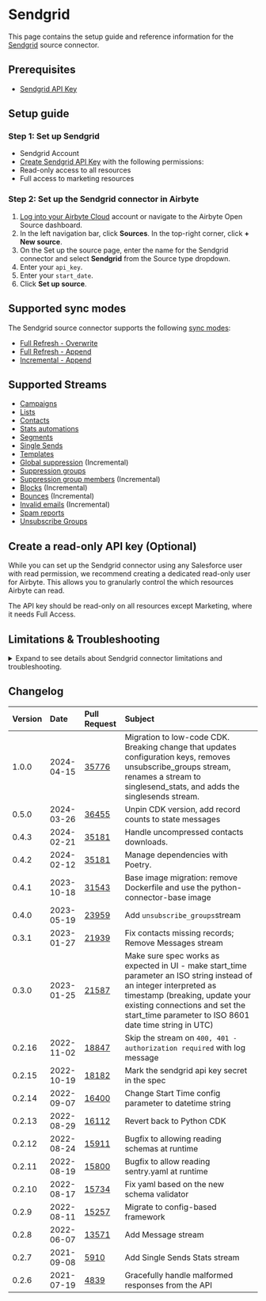 # Sendgrid

<HideInUI>

This page contains the setup guide and reference information for the [Sendgrid](https://sendgrid.com/) source connector.

</HideInUI>

## Prerequisites

- [Sendgrid API Key](https://docs.sendgrid.com/ui/account-and-settings/api-keys#creating-an-api-key)

## Setup guide

### Step 1: Set up Sendgrid

- Sendgrid Account
- [Create Sendgrid API Key](https://docs.sendgrid.com/ui/account-and-settings/api-keys#creating-an-api-key) with the following permissions:
- Read-only access to all resources
- Full access to marketing resources

### Step 2: Set up the Sendgrid connector in Airbyte

1. [Log into your Airbyte Cloud](https://cloud.airbyte.com/workspaces) account or navigate to the Airbyte Open Source dashboard.
2. In the left navigation bar, click **Sources**. In the top-right corner, click **+ New source**.
3. On the Set up the source page, enter the name for the Sendgrid connector and select **Sendgrid** from the Source type dropdown.
4. Enter your `api_key`.
5. Enter your `start_date`.
6. Click **Set up source**.

<HideInUI>

## Supported sync modes

The Sendgrid source connector supports the following [sync modes](https://docs.airbyte.com/cloud/core-concepts#connection-sync-modes):

- [Full Refresh - Overwrite](https://docs.airbyte.com/understanding-airbyte/connections/full-refresh-overwrite/)
- [Full Refresh - Append](https://docs.airbyte.com/understanding-airbyte/connections/full-refresh-append)
- [Incremental - Append](https://docs.airbyte.com/understanding-airbyte/connections/incremental-append)

## Supported Streams

- [Campaigns](https://docs.sendgrid.com/api-reference/campaigns-api/retrieve-all-campaigns)
- [Lists](https://docs.sendgrid.com/api-reference/lists/get-all-lists)
- [Contacts](https://docs.sendgrid.com/api-reference/contacts/export-contacts)
- [Stats automations](https://docs.sendgrid.com/api-reference/marketing-campaign-stats/get-all-automation-stats)
- [Segments](https://docs.sendgrid.com/api-reference/segmenting-contacts/get-list-of-segments)
- [Single Sends](https://docs.sendgrid.com/api-reference/marketing-campaign-stats/get-all-single-sends-stats)
- [Templates](https://docs.sendgrid.com/api-reference/transactional-templates/retrieve-paged-transactional-templates)
- [Global suppression](https://docs.sendgrid.com/api-reference/suppressions-global-suppressions/retrieve-all-global-suppressions) \(Incremental\)
- [Suppression groups](https://docs.sendgrid.com/api-reference/suppressions-unsubscribe-groups/retrieve-all-suppression-groups-associated-with-the-user)
- [Suppression group members](https://docs.sendgrid.com/api-reference/suppressions-suppressions/retrieve-all-suppressions) \(Incremental\)
- [Blocks](https://docs.sendgrid.com/api-reference/blocks-api/retrieve-all-blocks) \(Incremental\)
- [Bounces](https://docs.sendgrid.com/api-reference/bounces-api/retrieve-all-bounces) \(Incremental\)
- [Invalid emails](https://docs.sendgrid.com/api-reference/invalid-e-mails-api/retrieve-all-invalid-emails) \(Incremental\)
- [Spam reports](https://docs.sendgrid.com/api-reference/spam-reports-api/retrieve-all-spam-reports)
- [Unsubscribe Groups](https://docs.sendgrid.com/api-reference/suppressions-unsubscribe-groups/retrieve-all-suppression-groups-associated-with-the-user)

## Create a read-only API key (Optional)

While you can set up the Sendgrid connector using any Salesforce user with read permission, we recommend creating a dedicated read-only user for Airbyte. This allows you to granularly control the which resources Airbyte can read.

The API key should be read-only on all resources except Marketing, where it needs Full Access.

## Limitations & Troubleshooting

<details>
<summary>
Expand to see details about Sendgrid connector limitations and troubleshooting.
</summary>

### Connector limitations

#### Rate limiting

The connector is restricted by normal Sendgrid [requests limitation](https://docs.sendgrid.com/api-reference/how-to-use-the-sendgrid-v3-api/rate-limits).

### Troubleshooting

- **Legacy marketing campaigns are not supported by this source connector**. Sendgrid provides two different kinds of marketing campaigns, "legacy marketing campaigns" and "new marketing campaigns". If you are seeing a `403 FORBIDDEN error message for https://api.sendgrid.com/v3/marketing/campaigns`, it might be because your SendGrid account uses legacy marketing campaigns.
- Check out common troubleshooting issues for the Sendgrid source connector on our [Airbyte Forum](https://github.com/airbytehq/airbyte/discussions).

</details>

## Changelog

| Version | Date       | Pull Request                                             | Subject                                                                                                                                                                                                                                           |
| :------ | :--------- | :------------------------------------------------------- | :------------------------------------------------------------------------------------------------------------------------------------------------------------------------------------------------------------------------------------------------ |
| 1.0.0   | 2024-04-15 | [35776](https://github.com/airbytehq/airbyte/pull/35776) | Migration to low-code CDK. Breaking change that updates configuration keys, removes unsubscribe_groups stream, renames a stream to singlesend_stats, and adds the singlesends stream.                                                             |
| 0.5.0   | 2024-03-26 | [36455](https://github.com/airbytehq/airbyte/pull/36455) | Unpin CDK version, add record counts to state messages                                                                                                                                                                                            |
| 0.4.3   | 2024-02-21 | [35181](https://github.com/airbytehq/airbyte/pull/35343) | Handle uncompressed contacts downloads.                                                                                                                                                                                                           |
| 0.4.2   | 2024-02-12 | [35181](https://github.com/airbytehq/airbyte/pull/35181) | Manage dependencies with Poetry.                                                                                                                                                                                                                  |
| 0.4.1   | 2023-10-18 | [31543](https://github.com/airbytehq/airbyte/pull/31543) | Base image migration: remove Dockerfile and use the python-connector-base image                                                                                                                                                                   |
| 0.4.0   | 2023-05-19 | [23959](https://github.com/airbytehq/airbyte/pull/23959) | Add `unsubscribe_groups`stream                                                                                                                                                                                                                    |
| 0.3.1   | 2023-01-27 | [21939](https://github.com/airbytehq/airbyte/pull/21939) | Fix contacts missing records; Remove Messages stream                                                                                                                                                                                              |
| 0.3.0   | 2023-01-25 | [21587](https://github.com/airbytehq/airbyte/pull/21587) | Make sure spec works as expected in UI - make start_time parameter an ISO string instead of an integer interpreted as timestamp (breaking, update your existing connections and set the start_time parameter to ISO 8601 date time string in UTC) |
| 0.2.16  | 2022-11-02 | [18847](https://github.com/airbytehq/airbyte/pull/18847) | Skip the stream on `400, 401 - authorization required` with log message                                                                                                                                                                           |
| 0.2.15  | 2022-10-19 | [18182](https://github.com/airbytehq/airbyte/pull/18182) | Mark the sendgrid api key secret in the spec                                                                                                                                                                                                      |
| 0.2.14  | 2022-09-07 | [16400](https://github.com/airbytehq/airbyte/pull/16400) | Change Start Time config parameter to datetime string                                                                                                                                                                                             |
| 0.2.13  | 2022-08-29 | [16112](https://github.com/airbytehq/airbyte/pull/16112) | Revert back to Python CDK                                                                                                                                                                                                                         |
| 0.2.12  | 2022-08-24 | [15911](https://github.com/airbytehq/airbyte/pull/15911) | Bugfix to allowing reading schemas at runtime                                                                                                                                                                                                     |
| 0.2.11  | 2022-08-19 | [15800](https://github.com/airbytehq/airbyte/pull/15800) | Bugfix to allow reading sentry.yaml at runtime                                                                                                                                                                                                    |
| 0.2.10  | 2022-08-17 | [15734](https://github.com/airbytehq/airbyte/pull/15734) | Fix yaml based on the new schema validator                                                                                                                                                                                                        |
| 0.2.9   | 2022-08-11 | [15257](https://github.com/airbytehq/airbyte/pull/15257) | Migrate to config-based framework                                                                                                                                                                                                                 |
| 0.2.8   | 2022-06-07 | [13571](https://github.com/airbytehq/airbyte/pull/13571) | Add Message stream                                                                                                                                                                                                                                |
| 0.2.7   | 2021-09-08 | [5910](https://github.com/airbytehq/airbyte/pull/5910)   | Add Single Sends Stats stream                                                                                                                                                                                                                     |
| 0.2.6   | 2021-07-19 | [4839](https://github.com/airbytehq/airbyte/pull/4839)   | Gracefully handle malformed responses from the API                                                                                                                                                                                                |

</HideInUI>
